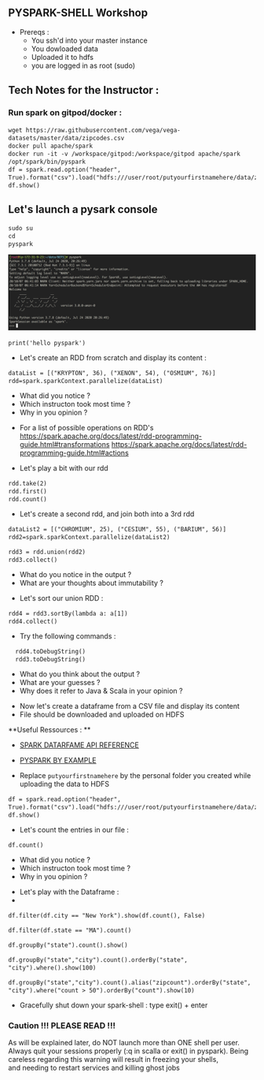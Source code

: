 ## PYSPARK-SHELL Workshop

- Prereqs : <br>
  * You ssh'd into your master instance<br>
  * You dowloaded data<br>
  * Uploaded it to hdfs<br>
  * you are logged in as root (sudo)<br>

## Tech Notes for the Instructor : 

### Run spark on gitpod/docker :

```
wget https://raw.githubusercontent.com/vega/vega-datasets/master/data/zipcodes.csv
docker pull apache/spark
docker run -it -v /workspace/gitpod:/workspace/gitpod apache/spark /opt/spark/bin/pyspark
df = spark.read.option("header", True).format("csv").load("hdfs:///user/root/putyourfirstnamehere/data/zipcodes.csv")
df.show()

```

## Let's launch a pysark console


```
sudo su 
cd
pyspark
```
![pyspark-shell](/res/img/pyspark.png)

````
print('hello pyspark')
````
- Let's create an RDD from scratch and display its content :

````  
dataList = [("KRYPTON", 36), ("XENON", 54), ("OSMIUM", 76)]
rdd=spark.sparkContext.parallelize(dataList)
````

  * What did you notice ?
  * Which instructon took most time ?
  * Why in you opinion ?

- For a list of possible operations on RDD's  
  https://spark.apache.org/docs/latest/rdd-programming-guide.html#transformations
  https://spark.apache.org/docs/latest/rdd-programming-guide.html#actions

- Let's play a bit with our rdd

````
rdd.take(2)
rdd.first()
rdd.count()
````

- Let's create a second rdd, and join both into a 3rd rdd 

````
dataList2 = [("CHROMIUM", 25), ("CESIUM", 55), ("BARIUM", 56)]
rdd2=spark.sparkContext.parallelize(dataList2)
````

````
rdd3 = rdd.union(rdd2)
rdd3.collect()
````
  * What do you notice in the output ?
  * What are your thoughts about immutability ?

- Let's sort our union RDD : 

````
rdd4 = rdd3.sortBy(lambda a: a[1])
rdd4.collect()
````

- Try the following commands : 
````  
  rdd4.toDebugString()
  rdd3.toDebugString()
````
  
  * What do you think about the output ?
  * What are your guesses ?
  * Why does it refer to Java & Scala in your opinion ?

- Now let's create a dataframe from a CSV file and display its content 
- File should be downloaded and uploaded on HDFS 

**Useful Ressources : **
- [SPARK DATARFAME API REFERENCE](https://spark.apache.org/docs/latest/api/python/reference/pyspark.sql/dataframe.html)
- [PYSPARK BY EXAMPLE](https://sparkbyexamples.com/pyspark-tutorial/)

- Replace `putyourfirstnamehere` by the personal folder you created while uploading the data to HDFS

````
df = spark.read.option("header", True).format("csv").load("hdfs:///user/root/putyourfirstnamehere/data/zipcodes.csv")
df.show()
````
- Let's count the entries in our file : 

````
df.count()
````

  * What did you notice ?
  * Which instructon took most time ?
  * Why in you opinion ?
  
- Let's play with the Dataframe :
- 
````
df.filter(df.city == "New York").show(df.count(), False)
````

````
df.filter(df.state == "MA").count()
````

````
df.groupBy("state").count().show()
````

````
df.groupBy("state","city").count().orderBy("state", "city").where().show(100)
````

````
df.groupBy("state","city").count().alias("zipcount").orderBy("state", "city").where("count > 50").orderBy("count").show(10)
````

- Gracefully shut down your spark-shell : type exit() + enter

### Caution !!! PLEASE READ !!!
As will be explained later, do NOT launch more than ONE shell per user. 
Always quit your sessions properly (:q in scalla or exit() in pyspark).
Being careless regarding this warning will result in freezing your shells,  
and needing to restart services and killing ghost jobs
